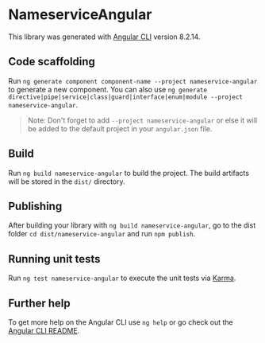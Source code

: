 # NameserviceAngular

This library was generated with [Angular CLI](https://github.com/angular/angular-cli) version 8.2.14.

## Code scaffolding

Run `ng generate component component-name --project nameservice-angular` to generate a new component. You can also use `ng generate directive|pipe|service|class|guard|interface|enum|module --project nameservice-angular`.
> Note: Don't forget to add `--project nameservice-angular` or else it will be added to the default project in your `angular.json` file. 

## Build

Run `ng build nameservice-angular` to build the project. The build artifacts will be stored in the `dist/` directory.

## Publishing

After building your library with `ng build nameservice-angular`, go to the dist folder `cd dist/nameservice-angular` and run `npm publish`.

## Running unit tests

Run `ng test nameservice-angular` to execute the unit tests via [Karma](https://karma-runner.github.io).

## Further help

To get more help on the Angular CLI use `ng help` or go check out the [Angular CLI README](https://github.com/angular/angular-cli/blob/master/README.md).
